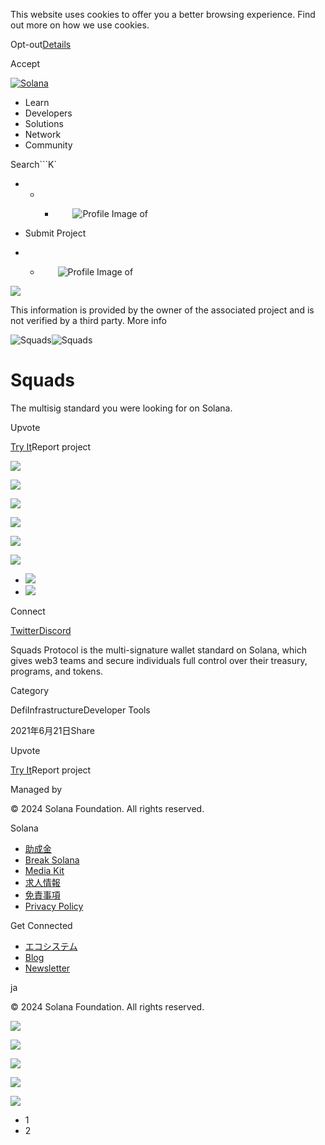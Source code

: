 This website uses cookies to offer you a better browsing experience. Find out
more on how we use cookies.

Opt-out[Details](/ja/privacy-policy#collection-of-information)

Accept

[![Solana](/_next/static/media/logotype.e4df684f.svg)](/ja)

  * Learn
  * Developers
  * Solutions
  * Network
  * Community

Search```K`

  *   *   * ![](data:image/svg+xml,%3csvg%20xmlns=%27http://www.w3.org/2000/svg%27%20version=%271.1%27%20width=%2728%27%20height=%2728%27/%3e)![Profile Image of ](/_next/static/media/ecosystem_user.7ebb52fa.svg)

  * Submit Project
  *   * ![](data:image/svg+xml,%3csvg%20xmlns=%27http://www.w3.org/2000/svg%27%20version=%271.1%27%20width=%2728%27%20height=%2728%27/%3e)![Profile Image of ](/_next/static/media/ecosystem_user.7ebb52fa.svg)

![](/_next/image?url=%2F_next%2Fstatic%2Fmedia%2Fhero.631479cd.png&w=3840&q=75)

This information is provided by the owner of the associated project and is not
verified by a third party. More info

![Squads](/_next/image?url=%2Fapi%2Fprojectimg%2Fckwgwinma39224eysx9zn2nuxd%3Ftype%3DLOGO&w=3840&q=75)![Squads](/_next/image?url=%2Fapi%2Fprojectimg%2Fckwgwinma39224eysx9zn2nuxd%3Ftype%3DLOGO&w=3840&q=75)

# Squads

The multisig standard you were looking for on Solana.

Upvote

[Try It](https://squads.so/)Report project

![](/api/projectimg/ckwgwinma39224eysx9zn2nuxd?type=IMG&number=0)

![](/api/projectimg/ckwgwinma39224eysx9zn2nuxd?type=IMG&number=1)

![](/api/projectimg/ckwgwinma39224eysx9zn2nuxd?type=IMG&number=0)

![](/api/projectimg/ckwgwinma39224eysx9zn2nuxd?type=IMG&number=1)

![](/api/projectimg/ckwgwinma39224eysx9zn2nuxd?type=IMG&number=0)

![](/api/projectimg/ckwgwinma39224eysx9zn2nuxd?type=IMG&number=1)

  * ![](/_next/image?url=%2Fapi%2Fprojectimg%2Fckwgwinma39224eysx9zn2nuxd%3Ftype%3DIMG%26number%3D0&w=3840&q=75)
  * ![](/_next/image?url=%2Fapi%2Fprojectimg%2Fckwgwinma39224eysx9zn2nuxd%3Ftype%3DIMG%26number%3D1&w=3840&q=75)

Connect

[Twitter](https://twitter.com/SquadsProtocol)[Discord](https://discord.gg/Qwhew4M4RS)

Squads Protocol is the multi-signature wallet standard on Solana, which gives
web3 teams and secure individuals full control over their treasury, programs,
and tokens.

Category

DefiInfrastructureDeveloper Tools

2021年6月21日Share

Upvote

[Try It](https://squads.so/)Report project

Managed by

[](/ja)

[](/youtube)[](/twitter)[](/discord)[](/reddit)[](/github)[](/telegram)

© 2024 Solana Foundation. All rights reserved.

Solana

  * [助成金](https://solana.org/grants)
  * [Break Solana](https://break.solana.com/)
  * [Media Kit](/ja/branding)
  * [求人情報](https://jobs.solana.com/)
  * [免責事項](/ja/tos)
  * [Privacy Policy](/ja/privacy-policy)

Get Connected

  * [エコシステム](/ja/ecosystem)
  * [Blog](/ja/news)
  * [Newsletter](/ja/newsletter)

ja

© 2024 Solana Foundation. All rights reserved.

![](/api/projectimg/ckwgwinma39224eysx9zn2nuxd?type=IMG&number=1)

![](/api/projectimg/ckwgwinma39224eysx9zn2nuxd?type=IMG&number=0)

![](/api/projectimg/ckwgwinma39224eysx9zn2nuxd?type=IMG&number=1)

![](/api/projectimg/ckwgwinma39224eysx9zn2nuxd?type=IMG&number=0)

![](/api/projectimg/ckwgwinma39224eysx9zn2nuxd?type=IMG&number=1)

  * 1
  * 2

